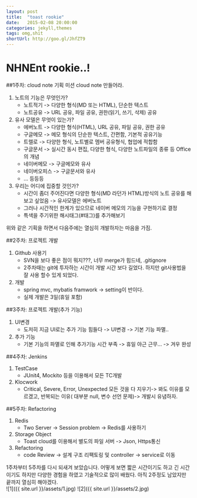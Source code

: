 ```yaml
---
layout: post
title:  "toast rookie"
date:   2015-02-08 20:00:00
categories: jekyll,themes
tags: omg,shit
shortUrl: http://goo.gl/JhfZT9
---
```

# NHNEnt rookie..!

##1주차: cloud note 기획 미션 cloud note 만들어라. 
1.	노트의 기능은 무엇인가?
	-	노트적기 -> 다양한 형식(MD 또는 HTML), 단순한 텍스트
	-	노트공유 -> URL 공유, 파일 공유, 권한(읽기, 쓰기, 삭제) 공유
2.	유사 모델은 무엇이 있는가?
	-	에버노트 -> 다양한 형식(HTML), URL 공유, 파일 공유, 권한 공유
	-	구글메모 -> 메모 형식의 단순한 텍스트, 간편함, 기본적 공유기능
	-	트렐로 -> 다양한 형식, 노트별로 멤버 공유형식, 협업에 적합함
	-	구글문서 -> 실시간 동시 편집, 다양한 형식, 다양한 노트파일의 종류 등 Office의 개념
	-	네이버메모 -> 구글메모와 유사
	-	네이버오피스 -> 구글문서와 유사
	-	... 등등등
3.	우리는 어디에 집중할 것인가?
	-	시간이 좀더 주어진다면 다양한 형식(MD 라던가 HTML)방식의 노트 공유를 해보고 싶었음 -> 유사모델은 에버노트
	-	그러나 시간적인 한계가 있으므로 네이버 메모의 기능을 구현하기로 결정
	-	특색을 주기위한 해시태그(#태그)를 추가해보기

위와 같은 기획을 하면서 다음주에는 열심히 개발하자는 마음을 가짐.

##2주차: 프로젝트 개발
1.	Github 사용기
	-	SVN을 보다 좋은 점이 뭐지???, 너무 merge가 힘드네, .gitignore 
	-	2주차때는 git에 투자하는 시간이 개발 시간 보다 길었다. 하지만 git사용법을 잘 사용 할수 있게 되었다.
2.	개발
	-	spring mvc, mybatis framwork -> setting이 반이다.
	-	실제 개발은 3일(휴일 포함)

##3주차: 프로젝트 개발(추가 기능)
1.	UI변경
	-	도저히 지금 UI로는 추가 기능 힘들다 -> UI변경 -> 기본 기능 파멸..
2. 추가 기능
	-	기본 기능의 파멸로 인해 추가기능 시간 부족 -> 휴일 야근 근무... -> 겨우 완성
	
##4주차: Jenkins
1.	TestCase
	-	JUnit4, Mockito 등을 이용해서 모든 TC개발
2.	Klocwork
	-	Critical, Severe, Error, Unexpected 모든 것을 다 지우기-> 봐도 이유를 모르겠고, 반복되는 이유( 대부분 null, 변수 선언 문제)-> 개발시 유념하자.

##5주차: Refactoring
1.	Redis
	-	Two Server -> Session problem -> Redis를 사용하기
2.	Storage Object
	-	Toast cloud를 이용해서 별도의 파일 서버 -> Json, Https통신
3. Refactoring
	-	code Review -> 설계 구조 리팩토링 및 controller -> service로 이동
	
1주차부터 5주차를 다시 되새겨 보았습니다. 어떻게 보면 짧은 시간이기도 하고 긴 시간이기도 하지만 다양한 경험을 하였고 기술적으로 많이 배웠다.
아직 2주정도 남았지만 끝까지 열심히 해야겠다.<br/>
![1]({{ site.url }}/assets/1.jpg)
![2]({{ site.url }}/assets/2.jpg)
